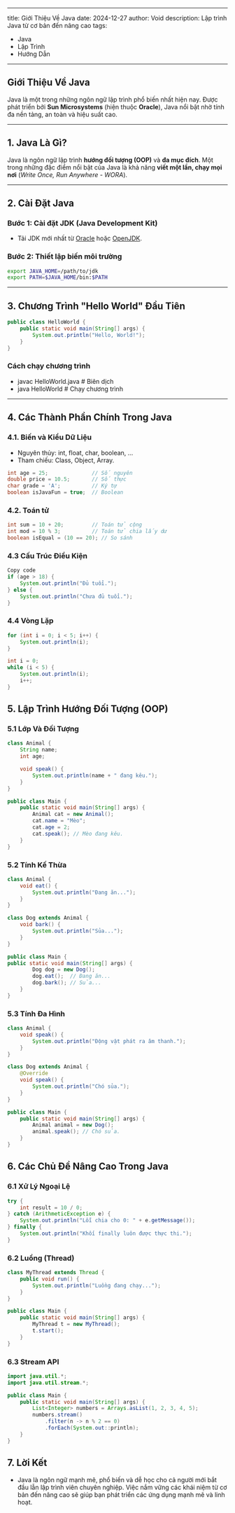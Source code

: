 
---
title: Giới Thiệu Về Java
date: 2024-12-27
author: Void
description: Lập trình Java từ cơ bản đến nâng cao
tags:
  - Java
  - Lập Trình
  - Hướng Dẫn
---

## **Giới Thiệu Về Java**  
Java là một trong những ngôn ngữ lập trình phổ biến nhất hiện nay. Được phát triển bởi **Sun Microsystems** (hiện thuộc **Oracle**), Java nổi bật nhờ tính đa nền tảng, an toàn và hiệu suất cao.  

---

## **1. Java Là Gì?**  
Java là ngôn ngữ lập trình **hướng đối tượng (OOP)** và **đa mục đích**. Một trong những đặc điểm nổi bật của Java là khả năng **viết một lần, chạy mọi nơi** (*Write Once, Run Anywhere - WORA*). 

---

## **2. Cài Đặt Java**  
### **Bước 1: Cài đặt JDK (Java Development Kit)**  
- Tải JDK mới nhất từ [Oracle](https://www.oracle.com/java/) hoặc [OpenJDK](https://openjdk.org/).  

### **Bước 2: Thiết lập biến môi trường**  
```bash
export JAVA_HOME=/path/to/jdk
export PATH=$JAVA_HOME/bin:$PATH
```
---

## **3. Chương Trình "Hello World" Đầu Tiên**
```java
public class HelloWorld {
    public static void main(String[] args) {
        System.out.println("Hello, World!");
    }
}
```
### **Cách chạy chương trình**
- javac HelloWorld.java   # Biên dịch
- java HelloWorld         # Chạy chương trình

---

## **4. Các Thành Phần Chính Trong Java**
### **4.1. Biến và Kiểu Dữ Liệu**
- Nguyên thủy: int, float, char, boolean, ...
- Tham chiếu: Class, Object, Array.
```java
int age = 25;              // Số nguyên
double price = 10.5;       // Số thực
char grade = 'A';          // Ký tự
boolean isJavaFun = true;  // Boolean
```

### **4.2. Toán tử**
```java
int sum = 10 + 20;         // Toán tử cộng
int mod = 10 % 3;          // Toán tử chia lấy dư
boolean isEqual = (10 == 20); // So sánh
```

### **4.3 Cấu Trúc Điều Kiện**
```java
Copy code
if (age > 18) {
    System.out.println("Đủ tuổi.");
} else {
    System.out.println("Chưa đủ tuổi.");
}
```

### **4.4 Vòng Lặp**
```java
for (int i = 0; i < 5; i++) {
    System.out.println(i);
}

int i = 0;
while (i < 5) {
    System.out.println(i);
    i++;
}
```

## **5. Lập Trình Hướng Đối Tượng (OOP)**
### **5.1 Lớp Và Đối Tượng**
```java
class Animal {
    String name;
    int age;

    void speak() {
        System.out.println(name + " đang kêu.");
    }
}

public class Main {
    public static void main(String[] args) {
        Animal cat = new Animal();
        cat.name = "Mèo";
        cat.age = 2;
        cat.speak(); // Mèo đang kêu.
    }
}
```

### **5.2 Tính Kế Thừa**
```java
class Animal {
    void eat() {
        System.out.println("Đang ăn...");
    }
}

class Dog extends Animal {
    void bark() {
        System.out.println("Sủa...");
    }
}

public class Main {
public static void main(String[] args) {
        Dog dog = new Dog();
        dog.eat();  // Đang ăn...
        dog.bark(); // Sủa...
    }
}
```
### **5.3 Tính Đa Hình**
```java
class Animal {
    void speak() {
        System.out.println("Động vật phát ra âm thanh.");
    }
}

class Dog extends Animal {
    @Override
    void speak() {
        System.out.println("Chó sủa.");
    }
}

public class Main {
    public static void main(String[] args) {
        Animal animal = new Dog();
        animal.speak(); // Chó sủa.
    }
}
```

## **6. Các Chủ Đề Nâng Cao Trong Java**
### **6.1 Xử Lý Ngoại Lệ**
```java
try {
    int result = 10 / 0;
} catch (ArithmeticException e) {
    System.out.println("Lỗi chia cho 0: " + e.getMessage());
} finally {
    System.out.println("Khối finally luôn được thực thi.");
}
```

### **6.2 Luồng (Thread)**
```java
class MyThread extends Thread {
    public void run() {
        System.out.println("Luồng đang chạy...");
    }
}

public class Main {
    public static void main(String[] args) {
        MyThread t = new MyThread();
        t.start();
    }
}
```

### **6.3 Stream API**
```java
import java.util.*;
import java.util.stream.*;

public class Main {
    public static void main(String[] args) {
        List<Integer> numbers = Arrays.asList(1, 2, 3, 4, 5);
        numbers.stream()
            .filter(n -> n % 2 == 0)
            .forEach(System.out::println);
    }
}
```
## **7. Lời Kết**
- Java là ngôn ngữ mạnh mẽ, phổ biến và dễ học cho cả người mới bắt đầu lẫn lập trình viên chuyên nghiệp. Việc nắm vững các khái niệm từ cơ bản đến nâng cao sẽ giúp bạn phát triển các ứng dụng mạnh mẽ và linh hoạt.
